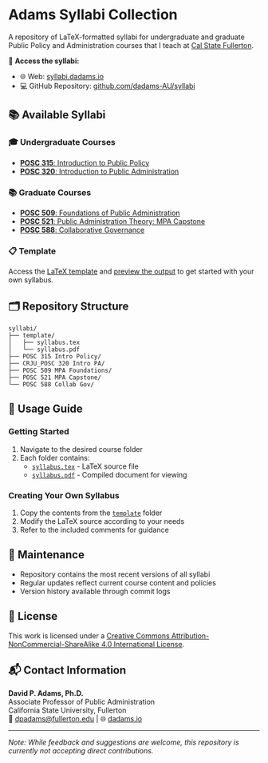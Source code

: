 # Adams Syllabi Collection

A repository of LaTeX-formatted syllabi for undergraduate and graduate Public Policy and Administration courses that I teach at [Cal State Fullerton](https://fullerton.edu).

📍 **Access the syllabi:**
- 🌐 Web: [syllabi.dadams.io](https://syllabi.dadams.io)
- 💻 GitHub Repository: [github.com/dadams-AU/syllabi](https://github.com/dadams-AU/syllabi)

## 📚 Available Syllabi

### 🎓 Undergraduate Courses
- [**POSC 315**: Introduction to Public Policy](https://github.com/dadams-AU/syllabi/tree/main/POSC%20315%20Intro%20Policy)
- [**POSC 320**: Introduction to Public Administration](https://github.com/dadams-AU/syllabi/tree/main/CRJU_POSC%20320%20Intro%20PA)

### 📚 Graduate Courses
- [**POSC 509**: Foundations of Public Administration](https://github.com/dadams-AU/syllabi/tree/main/POSC%20509%20MPA%20Foundations)
- [**POSC 521**: Public Administration Theory: MPA Capstone](https://github.com/dadams-AU/syllabi/tree/main/POSC%20521%20MPA%20Capstone)
- [**POSC 588**: Collaborative Governance](https://github.com/dadams-AU/syllabi/tree/main/POSC%20588%20Collab%20Gov)


### 📋 Template
Access the [LaTeX template](https://github.com/dadams-AU/syllabi/tree/main/template) and [preview the output](https://raw.githubusercontent.com/dadams-AU/syllabi/main/template/syllabus.pdf) to get started with your own syllabus.

## 🗂️ Repository Structure

```
syllabi/
├── template/
│   ├── syllabus.tex
│   └── syllabus.pdf
├── POSC 315 Intro Policy/
├── CRJU_POSC 320 Intro PA/
├── POSC 509 MPA Foundations/
├── POSC 521 MPA Capstone/
└── POSC 588 Collab Gov/
```

## 📖 Usage Guide

### Getting Started
1. Navigate to the desired course folder
2. Each folder contains:
   - [`syllabus.tex`](https://github.com/dadams-AU/syllabi/tree/main/template/syllabus.tex) - LaTeX source file
   - [`syllabus.pdf`](https://raw.githubusercontent.com/dadams-AU/syllabi/main/template/syllabus.pdf) - Compiled document for viewing

### Creating Your Own Syllabus
1. Copy the contents from the [`template`](https://github.com/dadams-AU/syllabi/tree/main/template) folder
2. Modify the LaTeX source according to your needs
3. Refer to the included comments for guidance

## 🔄 Maintenance

- Repository contains the most recent versions of all syllabi
- Regular updates reflect current course content and policies
- Version history available through commit logs

## 📄 License

This work is licensed under a [Creative Commons Attribution-NonCommercial-ShareAlike 4.0 International License](http://creativecommons.org/licenses/by-nc-sa/4.0/).

## 📬 Contact Information

**David P. Adams, Ph.D.**  
Associate Professor of Public Administration  
California State University, Fullerton  
📧 [dpadams@fullerton.edu](mailto:dpadams@fullerton.edu) | 
🌐 [dadams.io](https://dadams.io)

---

*Note: While feedback and suggestions are welcome, this repository is currently not accepting direct contributions.*
